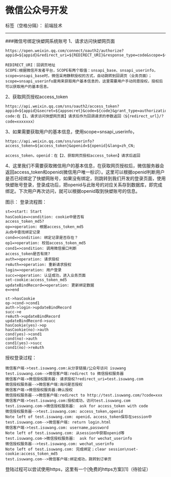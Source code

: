# 微信公众号开发

标签（空格分隔）： 前端技术

---

###微信号绑定快塑网系统账号
1、请求访问快塑网页面
```
https://open.weixin.qq.com/connect/oauth2/authorize?appid=${appid}&redirect_uri=${REDIRECT_URI}&response_type=code&scope=${SCOPE}&state=type#wechat_redirect

REDIRECT_URI：回调页地址
SCOPE:根据微信开发者平台，SCOPE有两个取值：snsapi_base、snsapi_userinfo，scope=snsapi_base时，微信采用静默授权的方式，自动跳转到回调页（业务页面）；scope=snsapi_userinfo是用来获取用户基本信息的，这里需要用户手动同意授权，授权后可以获取用户的基本信息。
```
2、获取网页授权access_token
```
https://api.weixin.qq.com/sns/oauth2/access_token?appid=${appid}&secret=${appsecret}&code=${code}&grant_type=authorization_code
code:在【1、请求访问快塑网页面】请求后作为回调请求的参数返回（${redirect_url}/?code=xxxxxxx）
```
3、如果需要获取用户的基本信息，使用scope=snsapi_userinfo，
```
https://api.weixin.qq.com/sns/userinfo?access_token=${access_token}&openid=${openid}&lang=zh_CN;

access_token，openid：在【2、获取网页授权access_token】请求后返回

```

4、这里我们不需要获取微信用户的基本信息，在获取网页授权后，微信服务器会返回access_token和openid(微信用户唯一标识）。这里可以根据openid判断用户是否已经绑定了快塑网账号，如果没有绑定，则跳转到我们开发的登录页面，使用快塑账号登录，登录成功后，把openid与此账号的对应关系存到数据库，即完成绑定。下次用户再次访问，就可以根据openid取到快塑账号的信息。

图示：
登录流程图：
```flow
st=>start: Start
hasCookie=>condition: cookie中是否有
access_token_md5?
op=>operation: 根据access_token_md5
从db中查找绑定记录
cond=>condition: 绑定记录是否存在？
op1=>operation: 校验access_token_md5
cond1=>condition: 调用微信接口判断
access_token是否有效?
auth=>operation: 请求授权
reAuth=>operation: 重新请求授权
login=>operation: 用户登录
succ=>operation: 认证成功，进入业务页面
set-cookie:access_token_md5
updateBindRecord=>operation: 更新绑定数据
e=>end

st->hasCookie
op->cond->cond1
auth->login->updateBindRecord
succ->e
reAuth->updateBindRecord
updateBindRecord->succ
hasCookie(yes)->op
hasCookie(no)->auth
cond(yes)->cond1
cond(no)->auth
cond1(yes)->succ
cond1(no)->reAuth
```

授权登录过程：
```seq
微信客户端->test.isuwang.com:从分享链接/公众号访问 isuwang
test.isuwang.com-->微信客户端:redirect to 微信授权服务器
微信客户端->微信授权服务器: 请求授权?redirect_uri=test.isuwang.com
微信授权服务器-->微信客户端:询问是否授权
微信客户端->微信授权服务器:确认授权
微信授权服务器-->微信客户端:redirect to http://test.isuwang.com/?code=xxx
微信客户端->test.isuwang.com:授权成功，访问test.isuwang.com
test.isuwang.com->微信授权服务器:  ask for access_token with code
微信授权服务器-->test.isuwang.com: access_token,openid
Note left of test.isuwang.com: openid，access_token保存在session中
test.isuwang.com-->微信客户端: return login.html
微信客户端->test.isuwang.com: username,password
Note left of test.isuwang.com: 从session中获取openid等
test.isuwang.com->微信授权服务器:  ask for wechat_userinfo
微信授权服务器-->test.isuwang.com: wechat_userinfo
Note left of test.isuwang.com: 完成绑定；clear session\nset-cookie:access_token_md5
test.isuwang.com-->微信客户端:绑定成功，跳转到订单页
```

> 
登陆过程可以尝试使用https，这里有一个[免费的https方案][1]（待验证）